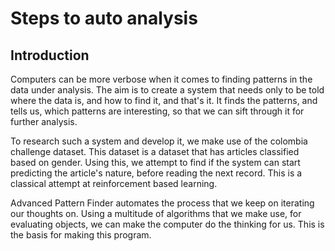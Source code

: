 # Steps to auto analysis

## Introduction

Computers can be more verbose when it comes to finding patterns in the data under analysis.
The aim is to create a system that needs only to be told where the data is, and how to find it, and that's it.
It finds the patterns, and tells us, which patterns are interesting, so that we can sift through it for further analysis.

To research such a system and develop it, we make use of the colombia challenge dataset.
This dataset is a dataset that has articles classified based on gender. 
Using this, we attempt to find if the system can start predicting the article's nature, before reading the next record.
This is a classical attempt at reinforcement based learning.

Advanced Pattern Finder automates the process that we keep on iterating our thoughts on.
Using a multitude of algorithms that we make use, for evaluating objects, we can make the computer do the thinking for us.
This is the basis for making this program.

